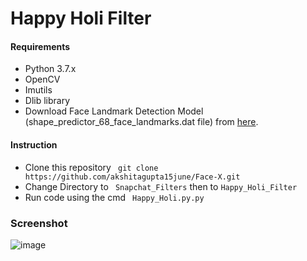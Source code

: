 # Happy Holi Filter


#### Requirements

- Python 3.7.x
- OpenCV
- Imutils
- Dlib library
- Download Face Landmark Detection Model (shape_predictor_68_face_landmarks.dat file)
  from [here](https://github.com/italojs/facial-landmarks-recognition/blob/master/shape_predictor_68_face_landmarks.dat).
  
 #### Instruction

- Clone this repository ` git clone https://github.com/akshitagupta15june/Face-X.git`
- Change Directory to ` Snapchat_Filters` then to `Happy_Holi_Filter`
- Run code using the cmd ` Happy_Holi.py.py`

### Screenshot
  ![image](https://github.com/Mahendra-Lohar/Face-X/assets/91696273/29a195e7-abfa-4cd8-ab2d-78d69e320336)
